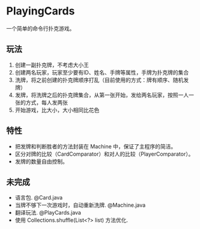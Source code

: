 # PlayingCards
一个简单的命令行扑克游戏。

## 玩法
1. 创建一副扑克牌，不考虑大小王
2. 创建两名玩家，玩家至少要有ID、姓名、手牌等属性，手牌为扑克牌的集合
3. 洗牌，将之前创建的扑克牌顺序打乱（目前使用的方式：牌有顺序、随机发牌）
4. 发牌，将洗牌之后的扑克牌集合，从第一张开始，发给两名玩家，按照一人一张的方式，每人发两张
5. 开始游戏，比大小，大小相同比花色


## 特性
* 把发牌和判断胜者的方法封装在 Machine 中，保证了主程序的简洁。
* 区分对牌的比较（CardComparator）和对人的比较（PlayerComparator）。
* 发牌的数量自由控制。


## 未完成
* 语言包. @Card.java
* 当牌不够下一次游戏时，自动重新洗牌. @Machine.java
* 翻译玩法. @PlayCards.java
* 使用 Collections.shuffle(List<?> list) 方法优化.

